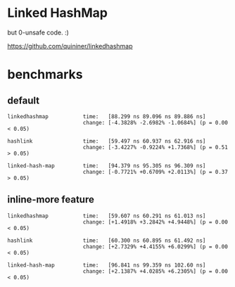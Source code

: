# Linked HashMap

but 0-unsafe code. :)

<https://github.com/quininer/linkedhashmap>

# benchmarks

## default

```
linkedhashmap           time:   [88.299 ns 89.096 ns 89.886 ns]
                        change: [-4.3828% -2.6982% -1.0684%] (p = 0.00 < 0.05)

hashlink                time:   [59.497 ns 60.937 ns 62.916 ns]
                        change: [-3.4227% -0.9224% +1.7368%] (p = 0.51 > 0.05)

linked-hash-map         time:   [94.379 ns 95.305 ns 96.309 ns]
                        change: [-0.7721% +0.6709% +2.0113%] (p = 0.37 > 0.05)
```

## inline-more feature

```
linkedhashmap           time:   [59.607 ns 60.291 ns 61.013 ns]
                        change: [+1.4918% +3.2842% +4.9448%] (p = 0.00 < 0.05)

hashlink                time:   [60.300 ns 60.895 ns 61.492 ns]
                        change: [+2.7329% +4.4155% +6.0299%] (p = 0.00 < 0.05)

linked-hash-map         time:   [96.841 ns 99.359 ns 102.60 ns]
                        change: [+2.1387% +4.0285% +6.2305%] (p = 0.00 < 0.05)
```
